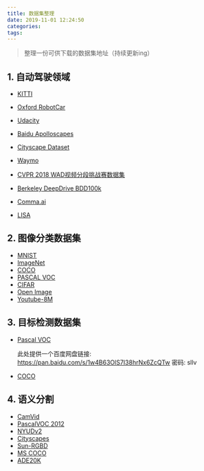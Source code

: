 ```yaml
---
title: 数据集整理
date: 2019-11-01 12:24:50
categories: 
tags:
---
```


> 整理一份可供下载的数据集地址（持续更新ing）

<!--more-->

## 1. 自动驾驶领域

- [KITTI](http://www.cvlibs.net/datasets/kitti/) 
- [Oxford RobotCar ](http://robotcar-dataset.robots.ox.ac.uk/datasets/)
- [Udacity ](https://github.com/udacity/self-driving-car/tree/master/datasets)
- [Baidu Apolloscapes](http://apolloscape.auto/  )
- [Cityscape Dataset](https://www.cityscapes-dataset.com/)
- [Waymo](https://waymo.com/open/download/)
- [CVPR 2018 WAD视频分段挑战赛数据集](https://www.kaggle.com/c/cvpr-2018-autonomous-driving/data)

- [Berkeley DeepDrive BDD100k](http://bdd-data.berkeley.edu/)
- [Comma.ai](https://github.com/commaai/research)
- [LISA](http://cvrr.ucsd.edu/LISA/datasets.html)

## 2. 图像分类数据集

- [MNIST](http://yann.lecun.com/exdb/mnist/index.html)
- [ImageNet](http://www.image-net.org/about-stats)
- [COCO](http://mscoco.org/)
- [PASCAL VOC](http://host.robots.ox.ac.uk/pascal/VOC/voc2012/index.html)
- [CIFAR](http://www.cs.toronto.edu/~kriz/cifar.html)
- [Open Image](https://github.com/openimages/dataset)
- [Youtube-8M](https://research.google.com/youtube8m/)

## 3. 目标检测数据集

- [Pascal VOC](https://pjreddie.com/projects/pascal-voc-dataset-mirror/)

  此处提供一个百度网盘链接: https://pan.baidu.com/s/1w4B63OlS7I38hrNx6ZcQTw  密码: sllv

- [COCO](http://mscoco.org/)

## 4. 语义分割

- [CamVid](http://mi.eng.cam.ac.uk/projects/segnet/)
- [PascalVOC 2012](http://host.robots.ox.ac.uk/pascal/VOC/voc2012/)
- [NYUDv2](http://cs.nyu.edu/~silberman/datasets/nyu_depth_v2.html)
- [Cityscapes](https://www.cityscapes-dataset.com/)
- [Sun-RGBD](http://rgbd.cs.princeton.edu/)
- [MS COCO](http://mscoco.org/)
- [ADE20K](http://groups.csail.mit.edu/vision/datasets/ADE20K/)